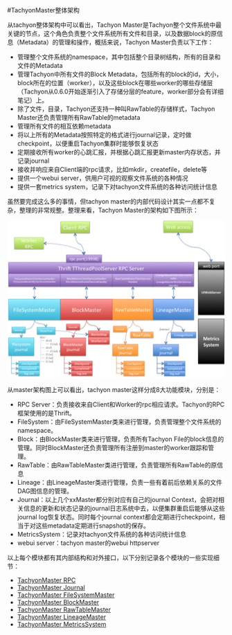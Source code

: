 #TachyonMaster整体架构

从tachyon整体架构中可以看出，Tachyon Master是Tachyon整个文件系统中最关键的节点，这个角色负责整个文件系统所有文件和目录，以及数据block的原信息（Metadata）的管理和操作，概括来说，Tachyon Master负责以下工作：

* 管理整个文件系统的namespace，其中包括整个目录树结构，所有的目录和文件的Metadata
* 管理Tachyon中所有文件的Block Metadata，包括所有的block的id，大小，block所在的位置（worker），以及这些block在哪些worker的哪些存储层（Tachyon从0.6.0开始逐渐引入了存储分层的feature，worker部分会有详细笔记）上。
* 除了文件，目录，Tachyon还支持一种叫RawTable的存储样式，Tachyon Master还负责管理所有RawTable的metadata
* 管理所有文件的相互依赖metadata
* 将以上所有的Metadata按照特定的格式进行journal记录，定时做checkpoint，以便重启Tachyon集群时能够恢复状态
* 定期接收所有worker的心跳汇报，并根据心跳汇报更新master内存状态，并记录journal
* 接收并响应来自Client端的rpc请求，比如mkdir，createfile，delete等
* 提供一个webui server，供用户可视的观察文件系统的各种情况
* 提供一套metrics system，记录下对tachyon文件系统的各种访问统计信息

虽然要完成这么多的事情，但tachyon master的内部代码设计其实一点都不复杂，整理的非常规整。整理来看，Tachyon Master的架构如下图所示：


![image](../images/tachyon_master_architecture.png)

从master架构图上可以看出，tachyon master这样分成8大功能模块，分别是：

* RPC Server：负责接收来自Client和Worker的rpc相应请求。Tachyon的RPC框架使用的是Thrift。
* FileSystem：由FileSystemMaster类来进行管理，负责管理整个文件系统的namespace。
* Block：由BlockMaster类来进行管理，负责所有Tachyon File的block信息的管理。同时BlockMaster还负责管理所有注册到master的worker跟踪和管理。
* RawTable：由RawTableMaster类进行管理，负责管理所有RawTable的原信息
* Lineage：由LineageMaster类进行管理，负责一些有着前后依赖关系的文件DAG图信息的管理。
* Journal：以上几个xxMaster都分别对应有自己的journal Context，会把对相关信息的更新和状态记录的journal日志系统中去，以便集群重启后能够从这些journal log恢复状态。同时每个journal context都会定期进行checkpoint，相当于对这些metadata定期进行snapshot的保存。
* MetricsSystem：记录对tachyon文件系统的各种访问统计信息
* webui server：tachyon master的webui httpserver


以上每个模块都有其内部结构和对外接口，以下分别记录各个模块的一些实现细节：

* [TachyonMaster RPC](TachyonMasterRPC.md)
* [TachyonMaster Journal](TachyonMasterJournal.md)
* [TachyonMaster FileSystemMaster](TachyonMasterFileSystemMaster.md)
* [TachyonMaster BlockMaster](TachyonMasterBlockMaster.md)
* [TachyonMaster RawTableMaster](TachyonMasterRawTableMaster.md)
* [TachyonMaster LineageMaster](TachyonMasterLineageMaster.md)
* [TachyonMaster MetricsSystem](TachyonMasterMetricsSystem.md)